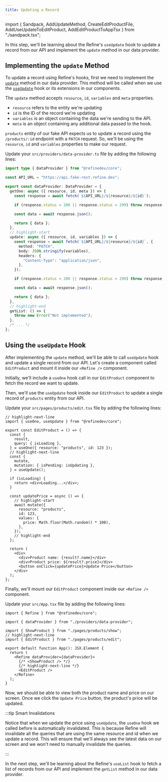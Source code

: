 ```yaml
---
title: Updating a Record
---
```


import { Sandpack, AddUpdateMethod, CreateEditProductFile, AddUseUpdateToEditProduct, AddEditProductToAppTsx } from "./sandpack.tsx";

<Sandpack>

In this step, we'll be learning about the Refine's `useUpdate` hook to update a record from our API and implement the `update` method in our data provider.

## Implementing the `update` Method

To update a record using Refine's hooks, first we need to implement the [`update`](/docs/data/data-provider/#update-) method in our data provider. This method will be called when we use the [`useUpdate`](/docs/data/hooks/use-update) hook or its extensions in our components.

The `update` method accepts `resource`, `id`, `variables` and `meta` properties.

- `resource` refers to the entity we're updating
- `id` is the ID of the record we're updating
- `variables` is an object containing the data we're sending to the API.
- `meta` is an object containing any additional data passed to the hook.

`products` entity of our fake API expects us to update a record using the `/products/:id` endpoint with a `PATCH` request. So, we'll be using the `resource`, `id` and `variables` properties to make our request.

Update your `src/providers/data-provider.ts` file by adding the following lines:

```ts title="src/providers/data-provider.ts"
import type { DataProvider } from "@refinedev/core";

const API_URL = "https://api.fake-rest.refine.dev";

export const dataProvider: DataProvider = {
  getOne: async ({ resource, id, meta }) => {
    const response = await fetch(`${API_URL}/${resource}/${id}`);

    if (response.status < 200 || response.status > 299) throw response;

    const data = await response.json();

    return { data };
  },
  // highlight-start
  update: async ({ resource, id, variables }) => {
    const response = await fetch(`${API_URL}/${resource}/${id}`, {
      method: "PATCH",
      body: JSON.stringify(variables),
      headers: {
        "Content-Type": "application/json",
      },
    });

    if (response.status < 200 || response.status > 299) throw response;

    const data = await response.json();

    return { data };
  },
  // highlight-end
  getList: () => {
    throw new Error("Not implemented");
  },
  /* ... */
};
```

<AddUpdateMethod />

## Using the `useUpdate` Hook

After implementing the `update` method, we'll be able to call `useUpdate` hook and update a single record from our API. Let's create a component called `EditProduct` and mount it inside our `<Refine />` component.

<CreateEditProductFile />

Initially, we'll include a `useOne` hook call in our `EditProduct` component to fetch the record we want to update.

Then, we'll use the `useUpdate` hook inside our `EditProduct` to update a single record of `products` entity from our API.

Update your `src/pages/products/edit.tsx` file by adding the following lines:

```tsx title="src/pages/products/edit.tsx"
// highlight-next-line
import { useOne, useUpdate } from "@refinedev/core";

export const EditProduct = () => {
  const {
    result,
    query: { isLoading },
  } = useOne({ resource: "products", id: 123 });
  // highlight-next-line
  const {
    mutate,
    mutation: { isPending: isUpdating },
  } = useUpdate();

  if (isLoading) {
    return <div>Loading...</div>;
  }

  const updatePrice = async () => {
    // highlight-start
    await mutate({
      resource: "products",
      id: 123,
      values: {
        price: Math.floor(Math.random() * 100),
      },
    });
    // highlight-end
  };

  return (
    <div>
      <div>Product name: {result?.name}</div>
      <div>Product price: ${result?.price}</div>
      <button onClick={updatePrice}>Update Price</button>
    </div>
  );
};
```

<AddUseUpdateToEditProduct />

Finally, we'll mount our `EditProduct` component inside our `<Refine />` component.

Update your `src/App.tsx` file by adding the following lines:

```tsx title="src/App.tsx"
import { Refine } from "@refinedev/core";

import { dataProvider } from "./providers/data-provider";

import { ShowProduct } from "./pages/products/show";
// highlight-next-line
import { EditProduct } from "./pages/products/edit";

export default function App(): JSX.Element {
  return (
    <Refine dataProvider={dataProvider}>
      {/* <ShowProduct /> */}
      {/* highlight-next-line */}
      <EditProduct />
    </Refine>
  );
}
```

<AddEditProductToAppTsx />

Now, we should be able to view both the product name and price on our screen. Once we click the `Update Price` button, the product's price will be updated.

:::tip Smart Invalidations

Notice that when we update the price using `useUpdate`, the `useOne` hook we called before is automatically invalidated. This is because Refine will invalidate all the queries that are using the same resource and id when we update a record. This will ensure that we'll always see the latest data on our screen and we won't need to manually invalidate the queries.

:::

In the next step, we'll be learning about the Refine's `useList` hook to fetch a list of records from our API and implement the `getList` method in our data provider.

</Sandpack>
